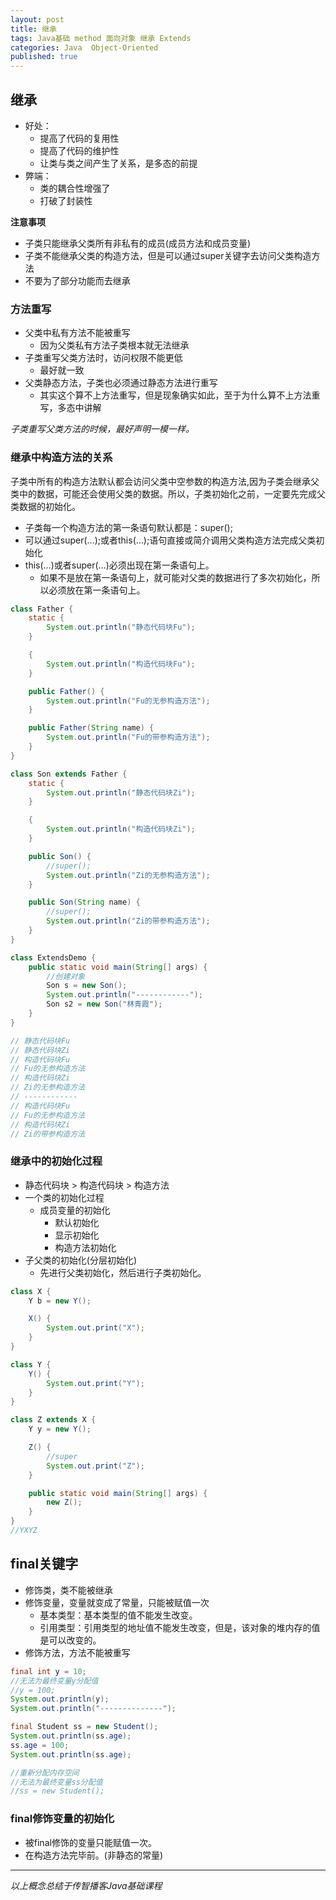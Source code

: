 ```yaml
---  
layout: post  
title: 继承  
tags: Java基础 method 面向对象 继承 Extends  
categories: Java  Object-Oriented  
published: true  
---  
```


## 继承

* 好处：
    - 提高了代码的复用性
    - 提高了代码的维护性
    - 让类与类之间产生了关系，是多态的前提
* 弊端：
    - 类的耦合性增强了
    - 打破了封装性

**注意事项**

* 子类只能继承父类所有非私有的成员(成员方法和成员变量)
* 子类不能继承父类的构造方法，但是可以通过super关键字去访问父类构造方法
* 不要为了部分功能而去继承

### 方法重写

* 父类中私有方法不能被重写
    - 因为父类私有方法子类根本就无法继承
* 子类重写父类方法时，访问权限不能更低
    - 最好就一致
* 父类静态方法，子类也必须通过静态方法进行重写
    - 其实这个算不上方法重写，但是现象确实如此，至于为什么算不上方法重写，多态中讲解
    
*子类重写父类方法的时候，最好声明一模一样。*

### 继承中构造方法的关系

子类中所有的构造方法默认都会访问父类中空参数的构造方法,因为子类会继承父类中的数据，可能还会使用父类的数据。所以，子类初始化之前，一定要先完成父类数据的初始化。

* 子类每一个构造方法的第一条语句默认都是：super();
* 可以通过super(...);或者this(...);语句直接或简介调用父类构造方法完成父类初始化
* this(...)或者super(...)必须出现在第一条语句上。
    - 如果不是放在第一条语句上，就可能对父类的数据进行了多次初始化，所以必须放在第一条语句上。

```java
class Father {
    static {
        System.out.println("静态代码块Fu");
    }

    {
        System.out.println("构造代码块Fu");
    }

    public Father() {
        System.out.println("Fu的无参构造方法");
    }

    public Father(String name) {
        System.out.println("Fu的带参构造方法");
    }
}

class Son extends Father {
    static {
        System.out.println("静态代码块Zi");
    }

    {
        System.out.println("构造代码块Zi");
    }

    public Son() {
        //super();
        System.out.println("Zi的无参构造方法");
    }

    public Son(String name) {
        //super();
        System.out.println("Zi的带参构造方法");
    }
}

class ExtendsDemo {
    public static void main(String[] args) {
        //创建对象
        Son s = new Son();
        System.out.println("------------");
        Son s2 = new Son("林青霞");
    }
}

// 静态代码块Fu
// 静态代码块Zi
// 构造代码块Fu
// Fu的无参构造方法
// 构造代码块Zi
// Zi的无参构造方法
// ------------
// 构造代码块Fu
// Fu的无参构造方法
// 构造代码块Zi
// Zi的带参构造方法
```

### 继承中的初始化过程

* 静态代码块 > 构造代码块 > 构造方法
* 一个类的初始化过程
    - 成员变量的初始化
        + 默认初始化
        + 显示初始化
        + 构造方法初始化
* 子父类的初始化(分层初始化)
    - 先进行父类初始化，然后进行子类初始化。

```java
class X {
    Y b = new Y();

    X() {
        System.out.print("X");
    }
}

class Y {
    Y() {
        System.out.print("Y");
    }
}

class Z extends X {
    Y y = new Y();

    Z() {
        //super
        System.out.print("Z");
    }

    public static void main(String[] args) {
        new Z();
    }
}
//YXYZ
```
## final关键字

* 修饰类，类不能被继承
* 修饰变量，变量就变成了常量，只能被赋值一次
    - 基本类型：基本类型的值不能发生改变。
    - 引用类型：引用类型的地址值不能发生改变，但是，该对象的堆内存的值是可以改变的。
* 修饰方法，方法不能被重写

```java
final int y = 10;
//无法为最终变量y分配值
//y = 100;
System.out.println(y);
System.out.println("--------------");

final Student ss = new Student();
System.out.println(ss.age);
ss.age = 100;
System.out.println(ss.age);

//重新分配内存空间
//无法为最终变量ss分配值
//ss = new Student();
```

### final修饰变量的初始化

* 被final修饰的变量只能赋值一次。
* 在构造方法完毕前。(非静态的常量)

----------

*以上概念总结于传智播客Java基础课程*